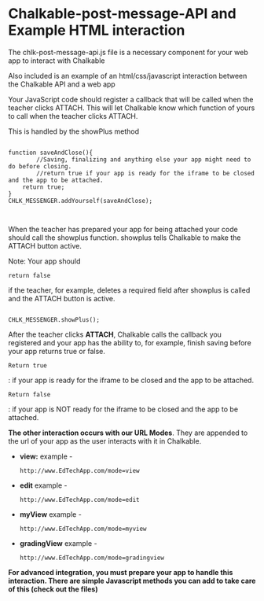 <h1>Chalkable-post-message-API and Example HTML interaction</h1>

<p>The chlk-post-message-api.js file is a necessary component for your web app to interact with Chalkable</p>

<p>Also included is an example of an html/css/javascript interaction between the Chalkable API and a web app<p>

<p>Your JavaScript code should register a callback that will be called when the teacher clicks ATTACH. This will let Chalkable know which function of yours to call when the teacher clicks ATTACH.</p>

<p>This is handled by the showPlus method</p>
<pre><code>
function saveAndClose(){
        //Saving, finalizing and anything else your app might need to do before closing.
        //return true if your app is ready for the iframe to be closed and the app to be attached.
    return true;
}
CHLK_MESSENGER.addYourself(saveAndClose);

</code></pre>
<p>When the teacher has prepared your app for being attached your code should call the <span class="monaco">showplus</span> function. <span class="monaco">showplus</span> tells Chalkable to make the ATTACH button active.</li>
<p>Note: Your app should <pre><code>return false</code></pre> if the teacher, for example, deletes a required field after showplus is called and the ATTACH button is active.</p>

<pre><code>
CHLK_MESSENGER.showPlus();
</code></pre>
<p>After the teacher clicks <strong>ATTACH</strong>, Chalkable calls the callback you registered and your app has the ability to, for example, finish saving before your app returns <span class="monaco">true</span> or <span class="monaco">false</span>. </li>
<p><pre><code>Return true</code></pre>: if your app is ready for the iframe to be closed and the app to be attached.</p>
<p><pre><code>Return false</code></pre>: if your app is NOT ready for the iframe to be closed and the app to be attached.</p>
          
<p><b>The other interaction occurs with our URL Modes</b>. They are appended to the url of your app as the user interacts with it in Chalkable.</p>
<ul>
<li><b>view:</b> example - <pre><code>http://www.EdTechApp.com/mode=view</code></pre></li>
<li><b>edit</b> example - <pre><code>http://www.EdTechApp.com/mode=edit</code></pre></li>
<li><b>myView</b> example - <pre><code>http://www.EdTechApp.com/mode=myview</code></pre> </li>
<li><b>gradingView</b> example - <pre><code>http://www.EdTechApp.com/mode=gradingview</code></pre></li>
</ul>

<b>For advanced integration, you must prepare your app to handle this interaction. There are simple Javascript methods you can add to take care of this (check out the files)</b>